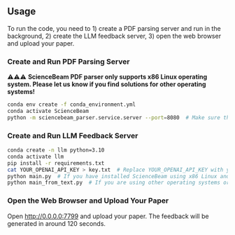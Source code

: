 ## Usage

To run the code, you need to 1) create a PDF parsing server and run in the background, 2) create the LLM feedback server, 3) open the web browser and upload your paper.

### Create and Run PDF Parsing Server

⚠️⚠️⚠️ **ScienceBeam PDF parser only supports x86 Linux operating system. Please let us know if you find solutions for other operating systems!**

```bash
conda env create -f conda_environment.yml
conda activate ScienceBeam
python -m sciencebeam_parser.service.server --port=8080  # Make sure this is running in the background
```

### Create and Run LLM Feedback Server

```bash
conda create -n llm python=3.10
conda activate llm
pip install -r requirements.txt
cat YOUR_OPENAI_API_KEY > key.txt  # Replace YOUR_OPENAI_API_KEY with your OpenAI API key starting with "sk-"
python main.py  # If you have installed ScienceBeam using x86 Linux and want to generate feedback from the raw PDF file
python main_from_text.py  # If you are using other operating systems or want to generate feedback from the parsed paper in text format
```

### Open the Web Browser and Upload Your Paper

Open http://0.0.0.0:7799 and upload your paper. The feedback will be generated in around 120 seconds.

